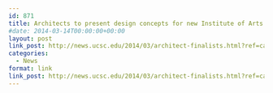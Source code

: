 ```yaml
---
id: 871
title: Architects to present design concepts for new Institute of Arts and Sciences
#date: 2014-03-14T00:00:00+00:00
layout: post
link_post: http://news.ucsc.edu/2014/03/architect-finalists.html?ref=campaign
categories:
  - News
format: link
link_post: http://news.ucsc.edu/2014/03/architect-finalists.html?ref=campaign
---
```

